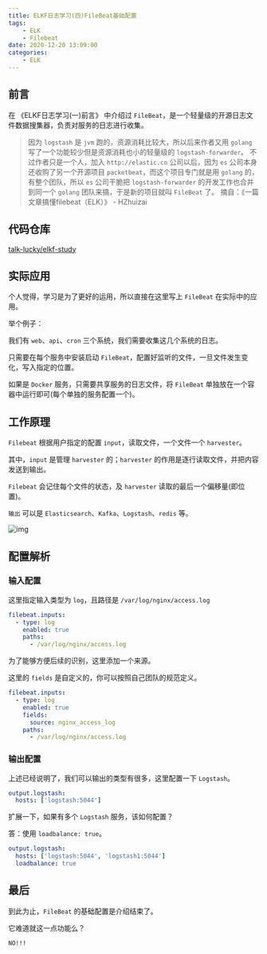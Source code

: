 ```yaml
---
title: ELKF日志学习(四)FileBeat基础配置
tags:
    - ELK
    - Filebeat
date: 2020-12-20 13:09:00
categories:
    - ELK
---
```


## 前言

在 《ELKF日志学习(一)前言》 中介绍过 `FileBeat`，是一个轻量级的开源日志文件数据搜集器，负责对服务的日志进行收集。

> 因为 `logstash` 是 `jvm` 跑的，资源消耗比较大，所以后来作者又用 `golang` 写了一个功能较少但是资源消耗也小的轻量级的 `logstash-forwarder`。
> 不过作者只是一个人，加入 `http://elastic.co` 公司以后，因为 `es` 公司本身还收购了另一个开源项目 `packetbeat`，而这个项目专门就是用 `golang` 的，有整个团队，所以 `es` 公司干脆把 `logstash-forwarder` 的开发工作也合并到同一个 `golang` 团队来搞，于是新的项目就叫 `FileBeat` 了。
> 摘自：《一篇文章搞懂filebeat（ELK）》 - HZhuizai

## 代码仓库

[talk-lucky/elkf-study](https://gitee.com/talk-lucky/elkf-study)

## 实际应用

个人觉得，学习是为了更好的运用，所以直接在这里写上 `FileBeat` 在实际中的应用。

举个例子：

我们有 `web`、`api`、`cron` 三个系统，我们需要收集这几个系统的日志。

只需要在每个服务中安装启动 `FileBeat`，配置好监听的文件，一旦文件发生变化，写入指定的位置。

如果是 `Docker` 服务，只需要共享服务的日志文件，将 `FileBeat` 单独放在一个容器中运行即可(每个单独的服务配置一个)。

## 工作原理

`Filebeat` 根据用户指定的配置 `input`，读取文件，一个文件一个 `harvester`。

其中，`input` 是管理 `harvester` 的；`harvester` 的作用是逐行读取文件，并把内容发送到输出。

`Filebeat` 会记住每个文件的状态，及 `harvester` 读取的最后一个偏移量(即位置)。

`输出` 可以是 `Elasticsearch`、`Kafka`、`Logstash`、`redis` 等。

![img](/media/ELKF/1271254-20200615140610959-1559395773.png)

## 配置解析

### 输入配置

这里指定输入类型为 `log`，且路径是 `/var/log/nginx/access.log`

```yaml
filebeat.inputs:
  - type: log
    enabled: true
    paths:
      - /var/log/nginx/access.log
```

为了能够方便后续的识别，这里添加一个来源。

这里的 `fields` 是自定义的，你可以按照自己团队的规范定义。

```yaml
filebeat.inputs:
  - type: log
    enabled: true
    fields:
      source: nginx_access_log
    paths:
      - /var/log/nginx/access.log
```

### 输出配置

上述已经说明了，我们可以输出的类型有很多，这里配置一下 `Logstash`。

```yaml
output.logstash:
  hosts: ['logstash:5044']
```

扩展一下，如果有多个 `Logstash` 服务，该如何配置？

答：使用 `loadbalance: true`。

```yaml
output.logstash:
  hosts: ['logstash:5044', 'logstash1:5044']
  loadbalance: true
```

## 最后

到此为止，`FileBeat` 的基础配置是介绍结束了。

它难道就这一点功能么？

`NO!!!`